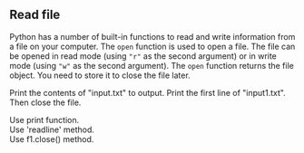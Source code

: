 <h2>Read file</h2><p>Python has a number of built-in functions to read and write information from a file on your computer. The <code>open</code> function is used to open a file. The file can be opened in read mode (using <code>"r"</code> as the second argument) or in write mode (using <code>"w"</code> as the second argument). The <code>open</code> function returns the file object. You need to store it to close the file later.</p><p>Print the contents of "input.txt" to output. Print the first line of "input1.txt". Then close the file.</p><div class="hint">Use print function.</div>
<div class="hint">Use 'readline' method.</div>
<div class="hint">Use f1.close() method.</div>

